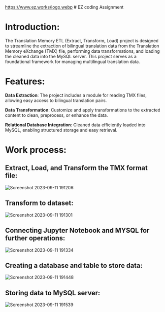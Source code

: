 https://www.ez.works/logo.webp # EZ coding Assignment
# Introduction:
The Translation Memory ETL (Extract, Transform, Load) project is designed to streamline the extraction of bilingual translation data from the Translation Memory eXchange (TMX) file, performing data transformations, and loading the cleaned data into the MySQL server. This project serves as a foundational framework for managing multilingual translation data.
# Features:
**Data Extraction**: The project includes a module for reading TMX files, allowing easy access to bilingual translation pairs.

**Data Transformation**: Customize and apply transformations to the extracted content to clean, preprocess, or enhance the data.

**Relational Database Integration**: Cleaned data efficiently loaded into MySQL, enabling structured storage and easy retrieval.
# Work process:
## Extract, Load, and Transform the TMX format file:
![Screenshot 2023-09-11 191206](https://github.com/Munavar7420/EZ_Works-assignment/assets/112122147/98365716-81cd-49c3-b03f-59752682d3ba)

## Transform to dataset:
![Screenshot 2023-09-11 191301](https://github.com/Munavar7420/EZ_Works-assignment/assets/112122147/55abe47c-7fad-4070-92f9-0f8b91f26ac7)

## Connecting Jupyter Notebook and MYSQL for further operations:
![Screenshot 2023-09-11 191334](https://github.com/Munavar7420/EZ_Works-assignment/assets/112122147/be76e486-ac2b-46b8-9c79-090a20d97a9d)

## Creating a database and table to store data:
![Screenshot 2023-09-11 191448](https://github.com/Munavar7420/EZ_Works-assignment/assets/112122147/ec5ad809-33f9-49fa-b0fc-c621f2ff2bf5)

## Storing data to MySQL server:
![Screenshot 2023-09-11 191539](https://github.com/Munavar7420/EZ_Works-assignment/assets/112122147/8f34fff3-1896-4e9e-b584-ad618d6f6b24)
